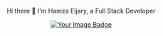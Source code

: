 <div style="margin: 0 auto; text-align: center; width: fit-content;">
    <p>Hi there 👋 I'm Hamza Eljary, a Full Stack Developer</p>
    <a href="https://github.com/heljary">
<!--         <img src="https://badge.mediaplus.ma/greenbinary/heljary" alt="heljary's 42 stats" /> -->
        <img src="https://tryhackme-badges.s3.amazonaws.com/0xr33x.png" alt="Your Image Badge" />
    </a>
</div>
